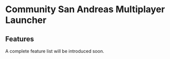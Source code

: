 # Community San Andreas Multiplayer Launcher

## Features
A complete feature list will be introduced soon.
